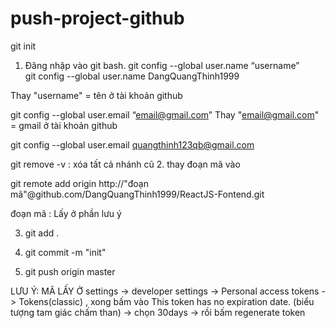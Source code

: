 # push-project-github


git init

1. Đăng nhập vào git bash.
git config --global user.name “username”     
git config --global user.name DangQuangThinh1999

Thay "username"  = tên ở tài khoản github

git config --global user.email “email@gmail.com”
Thay "email@gmail.com"  = gmail ở tài khoản github

git config --global user.email quangthinh123qb@gmail.com

git remove -v : xóa tất cả nhánh cũ
2. thay đoạn mã vào 

git remote add origin http://"đoạn mã"@github.com/DangQuangThinh1999/ReactJS-Fontend.git


đoạn mã : Lấy ở phần lưu ý 

3. git add .

4. git commit -m "init"

5. git push origin master 




LƯU Ý: MÃ LẤY Ở settings -> developer settings -> Personal access tokens -> Tokens(classic) , xong bấm vào This token has no expiration date. (biểu tượng tam giác chấm than) -> chọn 30days -> rồi bấm regenerate token
